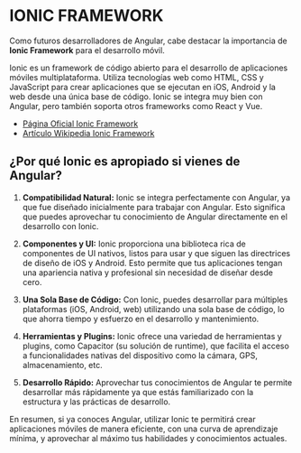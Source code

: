# IONIC FRAMEWORK
Como futuros desarrolladores de Angular, cabe destacar la importancia de **Ionic Framework** para el desarrollo móvil.

Ionic es un framework de código abierto para el desarrollo de aplicaciones móviles multiplataforma. Utiliza tecnologías web como HTML, CSS y JavaScript para crear aplicaciones que se ejecutan en iOS, Android y la web desde una única base de código. Ionic se integra muy bien con Angular, pero también soporta otros frameworks como React y Vue.

- [Página Oficial Ionic Framework](https://ionicframework.com/)
- [Artículo Wikipedia Ionic Framework](https://en.wikipedia.org/wiki/Ionic_(mobile_app_framework))

## ¿Por qué Ionic es apropiado si vienes de Angular?

1. **Compatibilidad Natural:** Ionic se integra perfectamente con Angular, ya que fue diseñado inicialmente para trabajar con Angular. Esto significa que puedes aprovechar tu conocimiento de Angular directamente en el desarrollo con Ionic.
   
2. **Componentes y UI:** Ionic proporciona una biblioteca rica de componentes de UI nativos, listos para usar y que siguen las directrices de diseño de iOS y Android. Esto permite que tus aplicaciones tengan una apariencia nativa y profesional sin necesidad de diseñar desde cero.

3. **Una Sola Base de Código:** Con Ionic, puedes desarrollar para múltiples plataformas (iOS, Android, web) utilizando una sola base de código, lo que ahorra tiempo y esfuerzo en el desarrollo y mantenimiento.

4. **Herramientas y Plugins:** Ionic ofrece una variedad de herramientas y plugins, como Capacitor (su solución de runtime), que facilita el acceso a funcionalidades nativas del dispositivo como la cámara, GPS, almacenamiento, etc.

5. **Desarrollo Rápido:** Aprovechar tus conocimientos de Angular te permite desarrollar más rápidamente ya que estás familiarizado con la estructura y las prácticas de desarrollo. 

En resumen, si ya conoces Angular, utilizar Ionic te permitirá crear aplicaciones móviles de manera eficiente, con una curva de aprendizaje mínima, y aprovechar al máximo tus habilidades y conocimientos actuales.